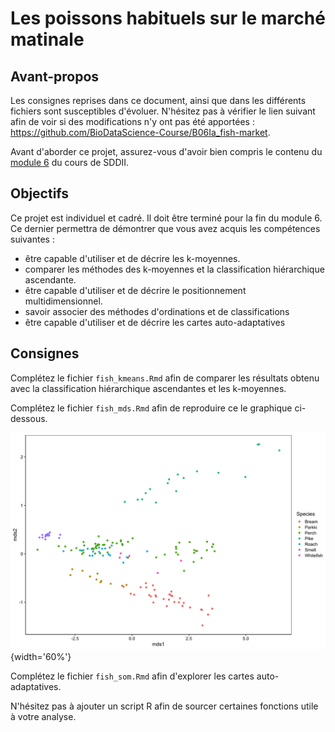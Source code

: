 # Les poissons habituels sur le marché matinale 

## Avant-propos

Les consignes reprises dans ce document, ainsi que dans les différents fichiers sont susceptibles d'évoluer. N'hésitez pas à vérifier le lien suivant afin de voir si des modifications n'y ont pas été apportées : <https://github.com/BioDataScience-Course/B06Ia_fish-market>.

Avant d'aborder ce projet, assurez-vous d'avoir bien compris le contenu du [module 6](https://wp.sciviews.org/sdd-umons2/?iframe=wp.sciviews.org/sdd-umons2-2020/k-moyenne-mds-som.html) du cours de SDDII.

## Objectifs

Ce projet est individuel et cadré. Il doit être terminé pour la fin du module 6. Ce dernier permettra de démontrer que vous avez acquis les compétences suivantes :

- être capable d'utiliser et de décrire les k-moyennes.
- comparer les méthodes des k-moyennes et la classification hiérarchique ascendante.
- être capable d'utiliser et de décrire le positionnement multidimensionnel.
- savoir associer des méthodes d'ordinations et de classifications
- être capable d'utiliser et de décrire les cartes auto-adaptatives

## Consignes

Complétez le fichier `fish_kmeans.Rmd` afin de comparer les résultats obtenu avec la classification hiérarchique ascendantes et les k-moyennes.

Complétez le fichier `fish_mds.Rmd` afin de reproduire ce le graphique ci-dessous.

![](images/fish_mds.png){width='60%'}

Complétez le fichier `fish_som.Rmd` afin d'explorer les cartes auto-adaptatives.

N'hésitez pas à ajouter un script R afin de sourcer certaines fonctions utile à votre analyse.
